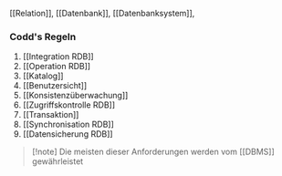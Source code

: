 [[Relation]], [[Datenbank]], [[Datenbanksystem]], 

### Codd's Regeln


1. [[Integration RDB]]
2. [[Operation RDB]]
3. [[Katalog]]
4. [[Benutzersicht]]
5. [[Konsistenzüberwachung]]
6. [[Zugriffskontrolle RDB]]
7. [[Transaktion]]
8. [[Synchronisation RDB]]
9. [[Datensicherung RDB]]

> [!note] Die meisten dieser Anforderungen werden vom [[DBMS]] gewährleistet

